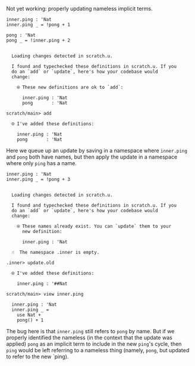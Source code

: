 Not yet working: properly updating nameless implicit terms.

```unison
inner.ping : 'Nat
inner.ping _ = !pong + 1

pong : 'Nat
pong _ = !inner.ping + 2
```

```ucm

  Loading changes detected in scratch.u.

  I found and typechecked these definitions in scratch.u. If you
  do an `add` or `update`, here's how your codebase would
  change:
  
    ⍟ These new definitions are ok to `add`:
    
      inner.ping : 'Nat
      pong       : 'Nat

```
```ucm
scratch/main> add

  ⍟ I've added these definitions:
  
    inner.ping : 'Nat
    pong       : 'Nat

```
Here we queue up an update by saving in a namespace where `inner.ping` and `pong` both have names, but then apply the
update in a namespace where only `ping` has a name.

```unison
inner.ping : 'Nat
inner.ping _ = !pong + 3
```

```ucm

  Loading changes detected in scratch.u.

  I found and typechecked these definitions in scratch.u. If you
  do an `add` or `update`, here's how your codebase would
  change:
  
    ⍟ These names already exist. You can `update` them to your
      new definition:
    
      inner.ping : 'Nat

```
```ucm
  ☝️  The namespace .inner is empty.

.inner> update.old

  ⍟ I've added these definitions:
  
    inner.ping : '##Nat

scratch/main> view inner.ping

  inner.ping : 'Nat
  inner.ping _ =
    use Nat +
    pong() + 1

```
The bug here is that `inner.ping` still refers to `pong` by name. But if we properly identified the nameless (in the
context that the update was applied) `pong` as an implicit term to include in the new `ping`'s cycle, then `ping` would
be left referring to a nameless thing (namely, `pong`, but updated to refer to the new `ping).
